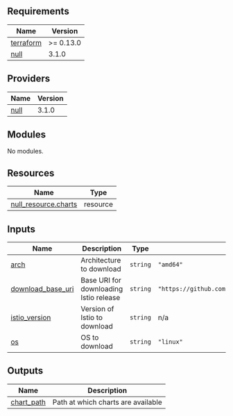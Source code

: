 <!-- BEGIN_TF_DOCS -->
## Requirements

| Name | Version |
|------|---------|
| <a name="requirement_terraform"></a> [terraform](#requirement\_terraform) | >= 0.13.0 |
| <a name="requirement_null"></a> [null](#requirement\_null) | 3.1.0 |

## Providers

| Name | Version |
|------|---------|
| <a name="provider_null"></a> [null](#provider\_null) | 3.1.0 |

## Modules

No modules.

## Resources

| Name | Type |
|------|------|
| [null_resource.charts](https://registry.terraform.io/providers/hashicorp/null/3.1.0/docs/resources/resource) | resource |

## Inputs

| Name | Description | Type | Default | Required |
|------|-------------|------|---------|:--------:|
| <a name="input_arch"></a> [arch](#input\_arch) | Architecture to download | `string` | `"amd64"` | no |
| <a name="input_download_base_uri"></a> [download\_base\_uri](#input\_download\_base\_uri) | Base URI for downloading Istio release | `string` | `"https://github.com/istio/istio/releases/download"` | no |
| <a name="input_istio_version"></a> [istio\_version](#input\_istio\_version) | Version of Istio to download | `string` | n/a | yes |
| <a name="input_os"></a> [os](#input\_os) | OS to download | `string` | `"linux"` | no |

## Outputs

| Name | Description |
|------|-------------|
| <a name="output_chart_path"></a> [chart\_path](#output\_chart\_path) | Path at which charts are available |
<!-- END_TF_DOCS -->